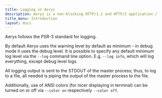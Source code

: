 ```yaml
---
title: Logging in Aerys
description: Aerys is a non-blocking HTTP/1.1 and HTTP/2 application / websocket / static file server.
title_menu: Introduction
layout: docs
---
```


Aerys follows the PSR-3 standard for logging.

By default Aerys uses the warning level by default as minimum - in debug mode it uses the debug level. It is possible to specify any default minimum log level via the `--log` command line option. E.g. `--log info`, which will log everything, except debug level logs.

All logging output is sent to the STDOUT of the master process; thus, to log to a file, all needed is piping the output of the master process to the file.

Additionally, use of ANSI colors (for nicer displaying in terminal) can be turned on or off via `--color on` respectively `--color off`.